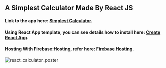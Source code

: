 ## A Simplest Calculator Made By React JS
#### Link to the app here: [Simplest Calculator](https://calculator-d7369.web.app/).
#### Using React App template, you can see details how to install here: [Create React App](https://github.com/facebook/create-react-app).
#### Hosting With Firebase:Hosting, refer here: [Firebase Hosting](https://firebase.google.com/docs/hosting). 
![react_calculator_poster](https://user-images.githubusercontent.com/53653259/81259511-4cecbf00-9062-11ea-8feb-30657a28e660.png)

